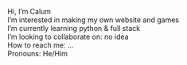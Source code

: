 Hi, I’m Calum <br>
I’m interested in making my own website and games <br>
I’m currently learning python & full stack <br>
I’m looking to collaborate on: no idea <br>
How to reach me: ... <br>
Pronouns: He/Him <br>
<!-- Fun fact: ... <br>


CalumN1/CalumN1 is a ✨ special ✨ repository because its `README.md` (this file) appears on your GitHub profile.
You can click the Preview link to take a look at your changes.
--->
